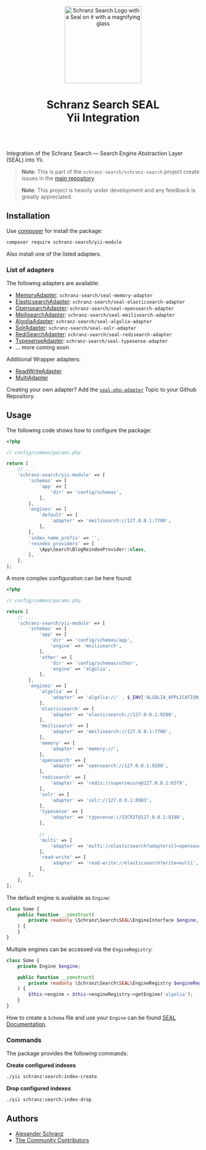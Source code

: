 <div align="center">
    <img alt="Schranz Search Logo with a Seal on it with a magnifying glass" src="https://avatars.githubusercontent.com/u/120221538?s=400&v=5" width="200" height="200">
</div>

<h1 align="center">Schranz Search SEAL <br /> Yii Integration</h1>

<br />
<br />

Integration of the Schranz Search — Search Engine Abstraction Layer (SEAL) into Yii.

> **Note**:
> This is part of the `schranz-search/schranz-search` project create issues in the [main repository](https://github.com/schranz-search/schranz-search).

> **Note**:
> This project is heavily under development and any feedback is greatly appreciated.

## Installation

Use [composer](https://getcomposer.org/) for install the package:

```bash
composer require schranz-search/yii-module
```

Also install one of the listed adapters.

### List of adapters

The following adapters are available:

 - [MemoryAdapter](../../packages/seal-memory-adapter): `schranz-search/seal-memory-adapter`
 - [ElasticsearchAdapter](../../packages/seal-elasticsearch-adapter): `schranz-search/seal-elasticsearch-adapter`
 - [OpensearchAdapter](../../packages/seal-opensearch-adapter): `schranz-search/seal-opensearch-adapter`
 - [MeilisearchAdapter](../../packages/seal-meilisearch-adapter): `schranz-search/seal-meilisearch-adapter`
 - [AlgoliaAdapter](../../packages/seal-algolia-adapter): `schranz-search/seal-algolia-adapter`
 - [SolrAdapter](../../packages/seal-solr-adapter): `schranz-search/seal-solr-adapter`
 - [RediSearchAdapter](../../packages/seal-redisearch-adapter): `schranz-search/seal-redisearch-adapter`
 - [TypesenseAdapter](../../packages/seal-typesense-adapter): `schranz-search/seal-typesense-adapter`
 - ... more coming soon

Additional Wrapper adapters:

 - [ReadWriteAdapter](../../packages/seal-read-write-adapter)
 - [MultiAdapter](../../packages/seal-multi-adapter)

Creating your own adapter? Add the [`seal-php-adapter`](https://github.com/topics/seal-php-adapter) Topic to your Github Repository.

## Usage

The following code shows how to configure the package:

```php
<?php

// config/common/params.php

return [
    // ...
    'schranz-search/yii-module' => [
        'schemas' => [
            'app' => [
                'dir' => 'config/schemas',
            ],
        ],
        'engines' => [
            'default' => [
                'adapter' => 'meilisearch://127.0.0.1:7700',
            ],
        ],
        'index_name_prefix' => '',
        'reindex_providers' => [
            \App\Search\BlogReindexProvider::class,
        ],
    ],
];
```

A more complex configuration can be here found:

```php
<?php

// config/common/params.php

return [
    // ...
    'schranz-search/yii-module' => [
        'schemas' => [
            'app' => [
                'dir' => 'config/schemas/app',
                'engine' => 'meilisearch',
            ],
            'other' => [
                'dir' => 'config/schemas/other',
                'engine' => 'algolia',
            ],
        ],
        'engines' => [
            'algolia' => [
                'adapter' => 'algolia://' . $_ENV['ALGOLIA_APPLICATION_ID'] . ':' . $_ENV['ALGOLIA_ADMIN_API_KEY'],
            ],
            'elasticsearch' => [
                'adapter' => 'elasticsearch://127.0.0.1:9200',
            ],
            'meilisearch' => [
                'adapter' => 'meilisearch://127.0.0.1:7700',
            ],
            'memory' => [
                'adapter' => 'memory://',
            ],
            'opensearch' => [
                'adapter' => 'opensearch://127.0.0.1:9200',
            ],
            'redisearch' => [
                'adapter' => 'redis://supersecure@127.0.0.1:6379',
            ],
            'solr' => [
                'adapter' => 'solr://127.0.0.1:8983',
            ],
            'typesense' => [
                'adapter' => 'typesense://S3CR3T@127.0.0.1:8108',
            ],
            
            // ...
            'multi' => [
                'adapter' => 'multi://elasticsearch?adapters[]=opensearch',
            ],
            'read-write' => [
                'adapter' => 'read-write://elasticsearch?write=multi',
            ],
        ],
    ],
];
```

The default engine is available as `Engine`:

```php
class Some {
    public function __construct(
        private readonly \Schranz\Search\SEAL\EngineInterface $engine,
    ) {
    }
}
```

Multiple engines can be accessed via the `EngineRegistry`:

```php
class Some {
    private Engine $engine;

    public function __construct(
        private readonly \Schranz\Search\SEAL\EngineRegistry $engineRegistry,
    ) {
        $this->engine = $this->engineRegistry->getEngine('algolia');
    }
}
```

How to create a `Schema` file and use your `Engine` can be found [SEAL Documentation](../../README.md#usage).

### Commands

The package provides the following commands:

**Create configured indexes**

```bash
./yii schranz:search:index-create
```

**Drop configured indexes**

```bash
./yii schranz:search:index-drop
```

## Authors

- [Alexander Schranz](https://github.com/alexander-schranz/)
- [The Community Contributors](https://github.com/schranz-search/schranz-search/graphs/contributors)
